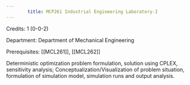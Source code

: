 ```yaml
---
        title: MCP261 Industrial Engineering Laboratory-I
---
```

Credits: 1 (0-0-2)

Department: Department of Mechanical Engineering

Prerequisites: [[MCL261]], [[MCL262]]

Deterministic optimization problem formulation, solution using CPLEX, sensitivity analysis; Conceptualization/Visualization of problem situation, formulation of simulation model, simulation runs and output analysis.